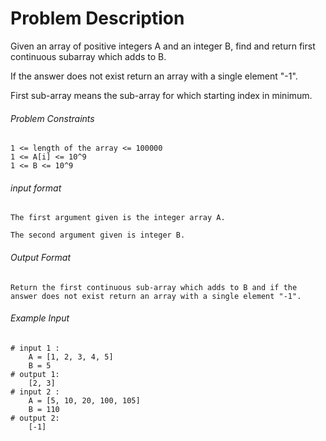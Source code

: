 # Problem Description

Given an array of positive integers A and an integer B, find and return first continuous subarray which adds to B.

If the answer does not exist return an array with a single element "-1".

First sub-array means the sub-array for which starting index in minimum.

###### Problem Constraints

```
1 <= length of the array <= 100000
1 <= A[i] <= 10^9
1 <= B <= 10^9
```

###### input format

``` 
The first argument given is the integer array A.

The second argument given is integer B.
```

###### Output Format

```
Return the first continuous sub-array which adds to B and if the answer does not exist return an array with a single element "-1".
```

###### Example Input

```
# input 1 : 
    A = [1, 2, 3, 4, 5]
    B = 5
# output 1: 
    [2, 3]
# input 2 : 
    A = [5, 10, 20, 100, 105]
    B = 110
# output 2: 
    [-1]
```
